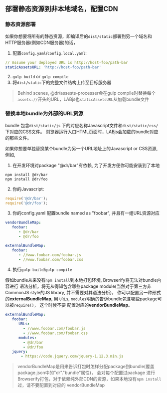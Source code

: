 部署静态资源到非本地域名，配置CDN
--------
### 静态资源部署

如果你想要将所有的静态资源，即编译后的`dist/static`部署到另一个域名和HTTP服务器(例如CDN服务器)的话，
1. 配置`config.yaml`/`config.local.yaml`:
```yaml
// Assume your deployed URL is http://host-foo/path-bar
staticAssetsURL: 'http://host-foo/path-bar'
```
2. `gulp build` or `gulp compile`
3. 将`dist/static`下的完整文件结构上传至目标服务器
> Behind scenes, @dr/assests-processer会在gulp compile时替换每个`assets://`开头的URL，LABjs也`staticAssetsURL`从加载bundle文件

### 替换本地bundle为外部的URL资源
bundle 包含`dist/static/js` 下的对应名称Javascript文件和`dist/static/css/`下对应的CSS文件。
浏览器运行入口HTML页面时，LABjs会加载的bundle对应的那些文件。

如果你想要单独替换某个bundle为另一个URL地址上的Javascript or CSS资源,
例如, 
1. 在开发环境对package "@dr/bar"有依赖, 为了开发方便你可能安装到了本地
```
npm install @dr/bar
npm install @dr/foo
```
2. 你的Javascript:
```js
require('@dr/bar');
require('@dr/foo');
```
3. 你的config.yaml 配置bundle named as "foobar", 并且有一组URL资源对应
```yaml
vendorBundleMap:
   foobar:
      - @dr/bar
	  - @dr/foo

externalBundleMap:
   foobar:
      - //www.foobar.com/foobar.js
      - //www.foobar.com/foobar.css
```
4. 执行`gulp build`/`gulp compile`

假如bundle从来没有`npm install`到本地打包环境, Browserify将无法对bundle内容进行
语法分析，将无从得知包含哪些package module(当然对于第三方非CommonJS style的JS
library, 并不需要对其语法分析)， 你可以配置另一种形式的**externalBundleMap**, 用
`URLs`, `modules`明确的告诉bundle包含哪些package可以被`require()`， 这个时候不要
配置对应的**vendorBundleMap**。
```yaml
externalBundleMap:
   foobar:
      URLs:
        - //www.foobar.com/foobar.js
        - //www.foobar.com/foobar.css
      modules:
        - @dr/bar
        - @dr/foo
   jquery:
       - https://code.jquery.com/jquery-1.12.3.min.js
```
> vendorBundleMap是用来告诉打包时怎样分配package到bundle(覆盖package.json中的"dr"."bundle"属性)，
会对每个配置过package
进行Browserify打包，对于依赖纯外部CDN的资源，如果本地没有`npm install`过，请不要配置到对应的
vendorBundleMap

